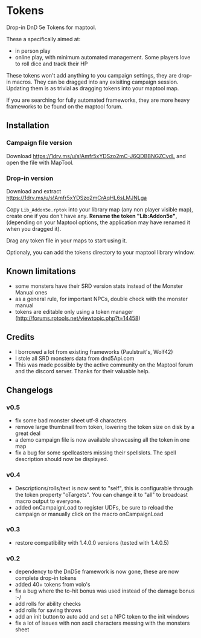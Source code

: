 # Tokens

Drop-in DnD 5e Tokens for maptool.

These a specifically aimed at:
* in person play
* online play, with minimum automated management. Some players love to roll dice and track their HP

These tokens won't add anything to you campaign settings, they are drop-in macros. They can be dragged into any exisiting campaign session.
Updating them is as trivial as dragging tokens into your maptool map.

If you are searching for fully automated frameworks, they are more heavy frameworks to be found on the maptool forum.

## Installation

### Campaign file version
Download https://1drv.ms/u/s!Amfr5xYDSzo2mC-J6QDBBNGZCvdL and open the file with MapTool.

### Drop-in version

Download and extract https://1drv.ms/u/s!Amfr5xYDSzo2mCrAqHL6sLMJNLga

Copy `Lib_Addon5e.rptok` into your library map (any non player visible map), create one if you don't have any. **Rename the token "Lib:Addon5e"**,
(depending on your Maptool options, the application may have renamed it when you dragged it).

Drag any token file in your maps to start using it.

Optionaly, you can add the tokens directory to your maptool library window.


## Known limitations
* some monsters have their SRD version stats instead of the Monster Manual ones
* as a general rule, for important NPCs, double check with the monster manual
* tokens are editable only using a token manager (http://forums.rptools.net/viewtopic.php?t=14458)

## Credits

* I borrowed a lot from existing frameworks (Paulstrait's, Wolf42)
* I stole all SRD monsters data from dnd5Api.com
* This was made possible by the active community on the Maptool forum and the discord server. Thanks for their valuable help.


## Changelogs

### v0.5
* fix some bad monster sheet utf-8 characters
* remove large thumbnail from token, lowering the token size on disk by a great deal
* a demo campaign file is now available showcasing all the token in one map
* fix a bug for some spellcasters missing their spellslots. The spell description should now be displayed.

### v0.4
* Descriptions/rolls/text is now sent to "self", this is configurable through the token property "oTargets". You can change it to "all" to broadcast macro output to everyone.
* added onCampaignLoad to register UDFs, be sure to reload the campaign or manually click on the macro onCampaignLoad

### v0.3
* restore compatibility with 1.4.0.0 versions (tested with 1.4.0.5)

### v0.2
* dependency to the DnD5e framework is now gone, these are now complete drop-in tokens
* added 40+ tokens from volo's
* fix a bug where the to-hit bonus was used instead of the damage bonus :-/
* add rolls for ability checks
* add rolls for saving throws
* add an init button to auto add and set a NPC token to the init windows
* fix a lot of issues with non ascii characters messing with the monsters sheet

